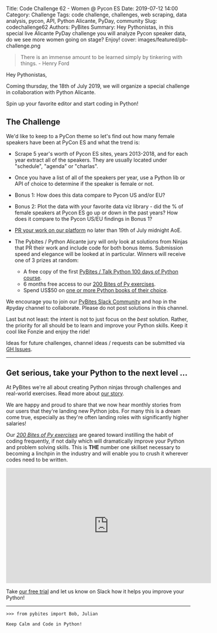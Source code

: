 Title: Code Challenge 62 - Women @ Pycon ES
Date: 2019-07-12 14:00
Category: Challenge
Tags: code challenge, challenges, web scraping, data analysis, pycon, API, Python Alicante, PyDay, community
Slug: codechallenge62
Authors: PyBites
Summary: Hey Pythonistas, in this special live Alicante PyDay challenge you will analyze Pycon speaker data, do we see more women going on stage? Enjoy!
cover: images/featured/pb-challenge.png

> There is an immense amount to be learned simply by tinkering with things. - Henry Ford

Hey Pythonistas,

Coming thursday, the 18th of July 2019, we will organize a special challenge in collaboration with Python Alicante.

Spin up your favorite editor and start coding in Python!

## The Challenge

We'd like to keep to a PyCon theme so let's find out how many female speakers have been at PyCon ES and what the trend is:

- Scrape 5 year's worth of Pycon ES sites, years 2013-2018, and for each year extract all of the speakers. They are usually located under "schedule", "agenda" or "charlas".

- Once you have a list of all of the speakers per year, use a Python lib or API of choice to determine if the speaker is female or not.

- Bonus 1: How does this data compare to Pycon US and/or EU?

- Bonus 2: Plot the data with your favorite data viz library - did the % of female speakers at Pycon ES go up or down in the past years? How does it compare to the Pycon US/EU findings in Bonus 1?

- [PR your work on our platform](https://codechalleng.es/challenges/62/) no later than 19th of July midnight AoE.

- The Pybites / Python Alicante jury will only look at solutions from Ninjas that PR their work and include code for both bonus items. Submission speed and elegance will be looked at in particular. Winners will receive one of 3 prizes at random: 

	- A free copy of the first [PyBites / Talk Python 100 days of Python course](https://talkpython.fm/100days?utm_source=pybites).
	- 6 months free access to our [200 Bites of Py exercises](https://codechalleng.es/bites/).
	- Spend US$50 on [one or more Python books of their choice](https://www.amazon.com/s?k=python&i=stripbooks-intl-ship&ref=nb_sb_noss_2).

We encourage you to join our [PyBites Slack Community](https://join.slack.com/t/pybites/shared_invite/enQtNDAxODc0MjEyODM2LTNiZjljNTI2NGJiNWI0MTRkNjY4YzQ1ZWU4MmQzNWQyN2Q4ZTQzMTk0NzkyZTRmMThlNmQzYTk5Y2Y5ZDM4NDU) and hop in the #pyday channel to collaborate. Please do not post solutions in this channel. 

Last but not least: the intent is not to just focus on the _best_ solution. Rather, the priority for all should be to learn and improve your Python skills. Keep it cool like Fonzie and enjoy the ride!

Ideas for future challenges, channel ideas / requests can be submitted via [GH Issues](https://github.com/pybites/challenges/issues).

---

## Get serious, take your Python to the next level ...

At PyBites we're all about creating Python ninjas through challenges and real-world exercises. Read more about [our story](https://pybit.es/special-learning-python.html).

We are happy and proud to share that we now hear monthly stories from our users that they're landing new Python jobs. For many this is a dream come true, especially as they're often landing roles with significantly higher salaries!

Our _[200 Bites of Py exercises](https://codechalleng.es/bites/)_ are geared toward instilling the habit of coding frequently, if not daily which will dramatically improve your Python and problem solving skills. This is __THE__ number one skillset necessary to becoming a linchpin in the industry and will enable you to crush it wherever codes need to be written.

<iframe width="560" height="315" src="https://www.youtube.com/embed/5AQg2UxvXbI" frameborder="0" allow="accelerometer; autoplay; encrypted-media; gyroscope; picture-in-picture" allowfullscreen></iframe>

Take [our free trial](https://codechalleng.es) and let us know on Slack how it helps you improve your Python!

---

	>>> from pybites import Bob, Julian

	Keep Calm and Code in Python!
